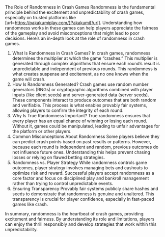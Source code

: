 The Role of Randomness in Crash Games
Randomness is the fundamental principle behind the excitement and unpredictability of crash games, especially on trusted platforms like [url=https://pakakumiplay.com/]Pakakumi[/url]. Understanding how randomness works in these games can help players appreciate the fairness of the gameplay and avoid misconceptions that might lead to poor decisions.
Here’s an in-depth look at the role of randomness in crash games.
1. What Is Randomness in Crash Games?
In crash games, randomness determines the multiplier at which the game “crashes.” This multiplier is generated through complex algorithms that ensure each round’s result is unpredictable and independent of previous rounds. This randomness is what creates suspense and excitement, as no one knows when the game will crash.
2. How Is Randomness Generated?
Crash games use random number generators (RNGs) or cryptographic algorithms combined with player inputs (like client seeds) and server-generated data (server seeds). These components interact to produce outcomes that are both random and verifiable.
This process is what enables provably fair systems, allowing players to confirm the integrity of each round.
3. Why Is True Randomness Important?
True randomness ensures that every player has an equal chance of winning or losing each round. Without it, games could be manipulated, leading to unfair advantages for the platform or other players. 
4. Common Misconceptions About Randomness
Some players believe they can predict crash points based on past results or patterns. However, because each round is independent and random, previous outcomes do not influence future ones. Understanding this helps prevent chasing losses or relying on flawed betting strategies.
5. Randomness vs. Player Strategy
While randomness controls game outcomes, player strategy involves managing bets and cashouts to optimize risk and reward. Successful players accept randomness as a core factor and focus on disciplined play and bankroll management rather than trying to control unpredictable events.
6. Ensuring Transparency
Provably fair systems publicly share hashes and seeds to demonstrate that randomness is genuine and unaltered. This transparency is crucial for player confidence, especially in fast-paced games like crash.

In summary, randomness is the heartbeat of crash games, providing excitement and fairness. By understanding its role and limitations, players can enjoy the thrill responsibly and develop strategies that work within this unpredictability.

